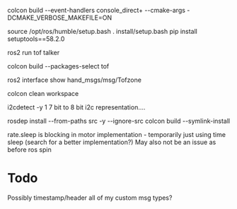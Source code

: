 colcon build --event-handlers console_direct+ --cmake-args -DCMAKE_VERBOSE_MAKEFILE=ON

source /opt/ros/humble/setup.bash
. install/setup.bash
pip install setuptools==58.2.0

ros2 run tof talker 

colcon build --packages-select tof

ros2 interface show hand_msgs/msg/Tofzone


colcon clean workspace

i2cdetect -y 1
7 bit to 8 bit i2c representation....



rosdep install --from-paths src -y --ignore-src
colcon build --symlink-install

rate.sleep is blocking in motor implementation - temporarily just using time sleep (search for a better implementation?) May also not be an issue as before ros spin

# Todo
Possibly timestamp/header all of my custom msg types?